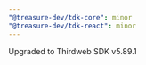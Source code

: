 ```yaml
---
"@treasure-dev/tdk-core": minor
"@treasure-dev/tdk-react": minor
---
```


Upgraded to Thirdweb SDK v5.89.1
